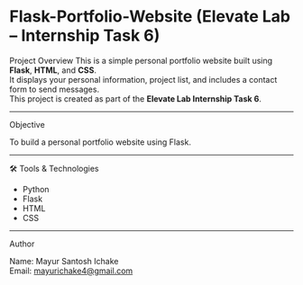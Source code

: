 # Flask-Portfolio-Website (Elevate Lab – Internship Task 6)

 Project Overview
This is a simple personal portfolio website built using **Flask**, **HTML**, and **CSS**.  
It displays your personal information, project list, and includes a contact form to send messages.  
This project is created as part of the **Elevate Lab Internship Task 6**.

---

 Objective                      
 
To build a personal portfolio website using Flask.         

---

🛠 Tools & Technologies      

- Python         
- Flask           
- HTML            
- CSS         

-----

Author

Name: Mayur Santosh Ichake                                                                                                                       
Email: mayurichake4@gmail.com                                                                                                                
